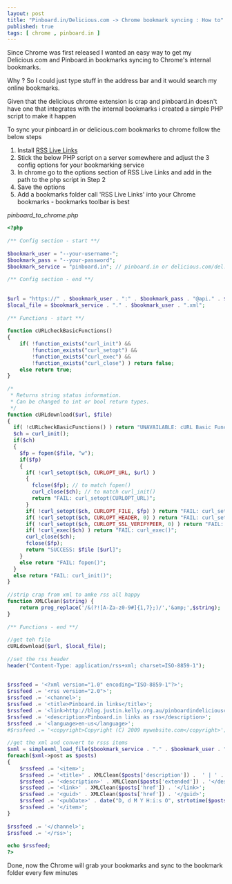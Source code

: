 ```yaml
--- 
layout: post
title: "Pinboard.in/Delicious.com -> Chrome bookmark syncing : How to"
published: true
tags: [ chrome , pinboard.in ]
---
```

Since Chrome was first released I wanted an easy way to get my 
Delicious.com and Pinboard.in bookmarks syncing to Chrome's internal bookmarks.  

Why ? So I could just type stuff in the address bar and it would search my online bookmarks.

Given that the delicious chrome extension is crap and pinboard.in doesn't
have one that integrates with the internal bookmarks i created a simple PHP script to make it happen

To sync your pinboard.in or delicious.com bookmarks to chrome follow the below steps

1. Install [RSS Live Links](https://chrome.google.com/extensions/detail/hcamnijgggppihioleoenjmlnakejdph)
1. Stick the below PHP script on a server somewhere and adjust the 3 config options for your bookmarking service
1. In chrome go to the options section of RSS Live Links and add in the path to the php script in Step 2
1. Save the options 
1. Add a bookmarks folder call 'RSS Live Links' into your Chrome bookmarks - bookmarks toolbar is best

_pinboard_to_chrome.php_
``` php
<?php
 
/** Config section - start **/  
 
$bookmark_user = "--your-username-";
$bookmark_pass = "--your-password";
$bookmark_service = "pinboard.in"; // pinboard.in or delicious.com/del.icio.us
    
/** Config section - end **/
 
 
$url = "https://" . $bookmark_user . ":" . $bookmark_pass . "@api." . $bookmark_service . "/v1/posts/all";
$local_file = $bookmark_service . "." . $bookmark_user . ".xml";
 
/** Functions - start **/
 
function cURLcheckBasicFunctions()
{
    if( !function_exists("curl_init") &&
        !function_exists("curl_setopt") &&
        !function_exists("curl_exec") &&
        !function_exists("curl_close") ) return false;
    else return true;
}
 
/*
 * Returns string status information.
 * Can be changed to int or bool return types.
 */
function cURLdownload($url, $file)
{
  if( !cURLcheckBasicFunctions() ) return "UNAVAILABLE: cURL Basic Functions";
  $ch = curl_init();
  if($ch)
  {
    $fp = fopen($file, "w");
    if($fp)
    {
      if( !curl_setopt($ch, CURLOPT_URL, $url) )
      {
        fclose($fp); // to match fopen()
        curl_close($ch); // to match curl_init()
        return "FAIL: curl_setopt(CURLOPT_URL)";
      }
      if( !curl_setopt($ch, CURLOPT_FILE, $fp) ) return "FAIL: curl_setopt(CURLOPT_FILE)";
      if( !curl_setopt($ch, CURLOPT_HEADER, 0) ) return "FAIL: curl_setopt(CURLOPT_HEADER)";
      if( !curl_setopt($ch, CURLOPT_SSL_VERIFYPEER, 0) ) return "FAIL: curl_setopt(CURLOPT_SSL_VERIFYPEER)";
      if( !curl_exec($ch) ) return "FAIL: curl_exec()";
      curl_close($ch);
      fclose($fp);
      return "SUCCESS: $file [$url]";
    }
    else return "FAIL: fopen()";
  }
  else return "FAIL: curl_init()";
}
 
//strip crap from xml to amke rss all happy
function XMLClean($string) {
    return preg_replace('/&(?![A-Za-z0-9#]{1,7};)/','&amp;',$string);
}
 
/** Functions - end **/
 
//get teh file
cURLdownload($url, $local_file);
 
//set the rss header
header("Content-Type: application/rss+xml; charset=ISO-8859-1");
 
 
$rssfeed = '<?xml version="1.0" encoding="ISO-8859-1"?>';
$rssfeed .= '<rss version="2.0">';
$rssfeed .= '<channel>';
$rssfeed .= '<title>Pinboard.in links</title>';
$rssfeed .= '<link>http://blog.justin.kelly.org.au/pinboardindeliciouscom-chrome-bookmark-syncin</link>';
$rssfeed .= '<description>Pinboard.in links as rss</description>';
$rssfeed .= '<language>en-us</language>';
#$rssfeed .= '<copyright>Copyright (C) 2009 mywebsite.com</copyright>';
 
//get the xml and convert to rsss items
$xml = simplexml_load_file($bookmark_service . "." . $bookmark_user . ".xml");
foreach($xml->post as $posts)
{
    $rssfeed .= '<item>';
    $rssfeed .= '<title>' . XMLClean($posts['description']) .  ' | ' . XMLClean($posts['tag']) .'</title>';
    $rssfeed .= '<description>' . XMLClean($posts['extended']) . '</description>';
    $rssfeed .= '<link>' . XMLClean($posts['href']) . '</link>';
    $rssfeed .= '<guid>' . XMLClean($posts['href']) . '</guid>';
    $rssfeed .= '<pubDate>' . date("D, d M Y H:i:s O", strtotime($posts['time'])) . '</pubDate>';
    $rssfeed .= '</item>';
}
 
$rssfeed .= '</channel>';
$rssfeed .= '</rss>';
 
echo $rssfeed;
?>
```

Done, now the Chrome will grab your bookmarks and sync to the bookmark folder every few minutes